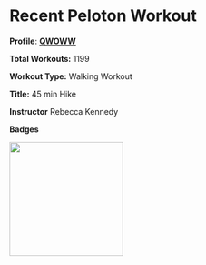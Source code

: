 
# Recent Peloton Workout


**Profile**: [**QWOWW**](https://members.onepeloton.com/members/QWOWW/overview)

**Total Workouts:** 1199

**Workout Type:** Walking Workout

**Title:** 45 min Hike

**Instructor** Rebecca Kennedy

**Badges**

<img src="../hugo/main/static/images/DynamicDuo.jpg" height="200"/>